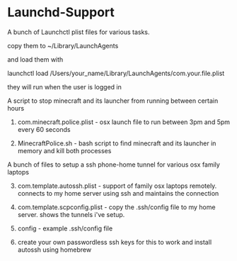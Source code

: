 # Launchd-Support
A bunch of Launchctl plist files for various tasks. 



copy them to ~/Library/LaunchAgents 

and load them with 

launchctl load /Users/your_name/Library/LaunchAgents/com.your.file.plist

they will run when the user is logged in

A script to stop minecraft and its launcher from running between certain hours

1. com.minecraft.police.plist - osx launch file to run between 3pm and 5pm every 60 seconds  

2. MinecraftPolice.sh  -  bash script to find minecraft and its launcher in memory and kill both processes  


A bunch of files to setup a ssh phone-home tunnel for various osx family laptops  

3. com.template.autossh.plist - support of family osx laptops remotely. connects to my home server using ssh and maintains the connection 

4. com.template.scpconfig.plist - copy the .ssh/config file to my home server. shows the tunnels i've setup. 

5. config - example .ssh/config file  

6. create your own passwordless ssh keys for this to work and install autossh using homebrew 

